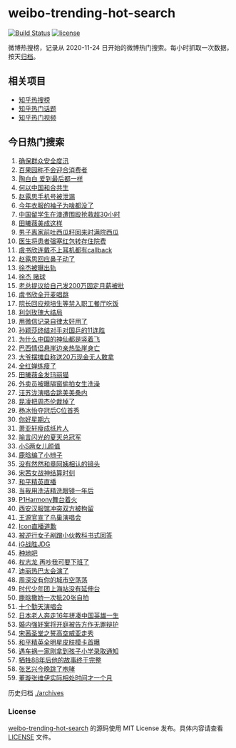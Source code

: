 # weibo-trending-hot-search

[![Build Status](https://github.com/justjavac/weibo-trending-hot-search/workflows/ci/badge.svg?branch=master)](https://github.com/justjavac/weibo-trending-hot-search/actions)
[![license](https://img.shields.io/github/license/justjavac/weibo-trending-hot-search)](https://github.com/justjavac/weibo-trending-hot-search/blob/master/LICENSE)

微博热搜榜，记录从 2020-11-24 日开始的微博热门搜索。每小时抓取一次数据，按天[归档](./archives)。

## 相关项目

- [知乎热搜榜](https://github.com/justjavac/zhihu-trending-top-search)
- [知乎热门话题](https://github.com/justjavac/zhihu-trending-hot-questions)
- [知乎热门视频](https://github.com/justjavac/zhihu-trending-hot-video)

## 今日热门搜索

<!-- BEGIN -->
<!-- 最后更新时间 Sun Aug 10 2025 01:07:29 GMT+0800 (China Standard Time) -->

1. [确保群众安全度汛](https://s.weibo.com//weibo?q=%23%E7%A1%AE%E4%BF%9D%E7%BE%A4%E4%BC%97%E5%AE%89%E5%85%A8%E5%BA%A6%E6%B1%9B%23&Refer=new_time)
1. [百果园称不会迎合消费者](https://s.weibo.com//weibo?q=%23%E7%99%BE%E6%9E%9C%E5%9B%AD%E7%A7%B0%E4%B8%8D%E4%BC%9A%E8%BF%8E%E5%90%88%E6%B6%88%E8%B4%B9%E8%80%85%23&t=31&band_rank=1&Refer=top)
1. [陶白白 爱到最后都一样](https://s.weibo.com//weibo?q=%E9%99%B6%E7%99%BD%E7%99%BD%20%E7%88%B1%E5%88%B0%E6%9C%80%E5%90%8E%E9%83%BD%E4%B8%80%E6%A0%B7&t=31&band_rank=15&Refer=top)
1. [何以中国和合共生](https://s.weibo.com//weibo?q=%23%E4%BD%95%E4%BB%A5%E4%B8%AD%E5%9B%BD%E5%92%8C%E5%90%88%E5%85%B1%E7%94%9F%23&t=31&band_rank=3&Refer=top)
1. [赵露思手机号被泄漏](https://s.weibo.com//weibo?q=%23%E8%B5%B5%E9%9C%B2%E6%80%9D%E6%89%8B%E6%9C%BA%E5%8F%B7%E8%A2%AB%E6%B3%84%E6%BC%8F%23&t=31&band_rank=4&Refer=top)
1. [今年衣服的袖子为啥都没了](https://s.weibo.com//weibo?q=%23%E4%BB%8A%E5%B9%B4%E8%A1%A3%E6%9C%8D%E7%9A%84%E8%A2%96%E5%AD%90%E4%B8%BA%E5%95%A5%E9%83%BD%E6%B2%A1%E4%BA%86%23&t=31&band_rank=40&Refer=top)
1. [中国留学生在澳遭围殴抢救超30小时](https://s.weibo.com//weibo?q=%23%E4%B8%AD%E5%9B%BD%E7%95%99%E5%AD%A6%E7%94%9F%E5%9C%A8%E6%BE%B3%E9%81%AD%E5%9B%B4%E6%AE%B4%E6%8A%A2%E6%95%91%E8%B6%8530%E5%B0%8F%E6%97%B6%23&t=31&band_rank=5&Refer=top)
1. [田曦薇美成这样](https://s.weibo.com//weibo?q=%E7%94%B0%E6%9B%A6%E8%96%87%E7%BE%8E%E6%88%90%E8%BF%99%E6%A0%B7&t=31&band_rank=2&Refer=top)
1. [男子离家前吐西瓜籽回来时满院西瓜](https://s.weibo.com//weibo?q=%23%E7%94%B7%E5%AD%90%E7%A6%BB%E5%AE%B6%E5%89%8D%E5%90%90%E8%A5%BF%E7%93%9C%E7%B1%BD%E5%9B%9E%E6%9D%A5%E6%97%B6%E6%BB%A1%E9%99%A2%E8%A5%BF%E7%93%9C%23&t=31&band_rank=6&Refer=top)
1. [医生将患者强塞红包转存住院费](https://s.weibo.com//weibo?q=%23%E5%8C%BB%E7%94%9F%E5%B0%86%E6%82%A3%E8%80%85%E5%BC%BA%E5%A1%9E%E7%BA%A2%E5%8C%85%E8%BD%AC%E5%AD%98%E4%BD%8F%E9%99%A2%E8%B4%B9%23&t=31&band_rank=25&Refer=top)
1. [虞书欣连戴不上耳机都有callback](https://s.weibo.com//weibo?q=%E8%99%9E%E4%B9%A6%E6%AC%A3%E8%BF%9E%E6%88%B4%E4%B8%8D%E4%B8%8A%E8%80%B3%E6%9C%BA%E9%83%BD%E6%9C%89callback&t=31&band_rank=7&Refer=top)
1. [赵露思回应鼻子动了](https://s.weibo.com//weibo?q=%23%E8%B5%B5%E9%9C%B2%E6%80%9D%E5%9B%9E%E5%BA%94%E9%BC%BB%E5%AD%90%E5%8A%A8%E4%BA%86%23&t=31&band_rank=11&Refer=top)
1. [徐杰被曝出轨](https://s.weibo.com//weibo?q=%23%E5%BE%90%E6%9D%B0%E8%A2%AB%E6%9B%9D%E5%87%BA%E8%BD%A8%23&t=31&band_rank=12&Refer=top)
1. [徐杰 赌球](https://s.weibo.com//weibo?q=%E5%BE%90%E6%9D%B0%20%E8%B5%8C%E7%90%83&t=31&band_rank=13&Refer=top)
1. [老总提议给自己发200万固定月薪被批](https://s.weibo.com//weibo?q=%23%E8%80%81%E6%80%BB%E6%8F%90%E8%AE%AE%E7%BB%99%E8%87%AA%E5%B7%B1%E5%8F%91200%E4%B8%87%E5%9B%BA%E5%AE%9A%E6%9C%88%E8%96%AA%E8%A2%AB%E6%89%B9%23&t=31&band_rank=30&Refer=top)
1. [虞书欣全开麦唱跳](https://s.weibo.com//weibo?q=%E8%99%9E%E4%B9%A6%E6%AC%A3%E5%85%A8%E5%BC%80%E9%BA%A6%E5%94%B1%E8%B7%B3&t=31&band_rank=14&Refer=top)
1. [院长回应规培生等禁入职工餐厅吃饭](https://s.weibo.com//weibo?q=%23%E9%99%A2%E9%95%BF%E5%9B%9E%E5%BA%94%E8%A7%84%E5%9F%B9%E7%94%9F%E7%AD%89%E7%A6%81%E5%85%A5%E8%81%8C%E5%B7%A5%E9%A4%90%E5%8E%85%E5%90%83%E9%A5%AD%23&t=31&band_rank=9&Refer=top)
1. [利剑玫瑰大结局](https://s.weibo.com//weibo?q=%E5%88%A9%E5%89%91%E7%8E%AB%E7%91%B0%E5%A4%A7%E7%BB%93%E5%B1%80&t=31&band_rank=16&Refer=top)
1. [用微信记录自律太好用了](https://s.weibo.com//weibo?q=%E7%94%A8%E5%BE%AE%E4%BF%A1%E8%AE%B0%E5%BD%95%E8%87%AA%E5%BE%8B%E5%A4%AA%E5%A5%BD%E7%94%A8%E4%BA%86&t=31&band_rank=45&Refer=top)
1. [孙颖莎终结对手对国乒的11连胜](https://s.weibo.com//weibo?q=%23%E5%AD%99%E9%A2%96%E8%8E%8E%E7%BB%88%E7%BB%93%E5%AF%B9%E6%89%8B%E5%AF%B9%E5%9B%BD%E4%B9%92%E7%9A%8411%E8%BF%9E%E8%83%9C%23&t=31&band_rank=10&Refer=top)
1. [为什么中国的神仙都是竖着飞](https://s.weibo.com//weibo?q=%23%E4%B8%BA%E4%BB%80%E4%B9%88%E4%B8%AD%E5%9B%BD%E7%9A%84%E7%A5%9E%E4%BB%99%E9%83%BD%E6%98%AF%E7%AB%96%E7%9D%80%E9%A3%9E%23&t=31&band_rank=19&Refer=top)
1. [巴西情侣悬崖边亲热坠崖身亡](https://s.weibo.com//weibo?q=%23%E5%B7%B4%E8%A5%BF%E6%83%85%E4%BE%A3%E6%82%AC%E5%B4%96%E8%BE%B9%E4%BA%B2%E7%83%AD%E5%9D%A0%E5%B4%96%E8%BA%AB%E4%BA%A1%23&t=31&band_rank=21&Refer=top)
1. [大爷摆摊自称送20万现金无人敢拿](https://s.weibo.com//weibo?q=%23%E5%A4%A7%E7%88%B7%E6%91%86%E6%91%8A%E8%87%AA%E7%A7%B0%E9%80%8120%E4%B8%87%E7%8E%B0%E9%87%91%E6%97%A0%E4%BA%BA%E6%95%A2%E6%8B%BF%23&t=31&band_rank=20&Refer=top)
1. [全红婵练瘦了](https://s.weibo.com//weibo?q=%E5%85%A8%E7%BA%A2%E5%A9%B5%E7%BB%83%E7%98%A6%E4%BA%86&t=31&band_rank=8&Refer=top)
1. [田曦薇金发玛丽猫](https://s.weibo.com//weibo?q=%23%E7%94%B0%E6%9B%A6%E8%96%87%E9%87%91%E5%8F%91%E7%8E%9B%E4%B8%BD%E7%8C%AB%23&t=31&band_rank=25&Refer=top)
1. [外卖员被曝隔窗偷拍女生洗澡](https://s.weibo.com//weibo?q=%23%E5%A4%96%E5%8D%96%E5%91%98%E8%A2%AB%E6%9B%9D%E9%9A%94%E7%AA%97%E5%81%B7%E6%8B%8D%E5%A5%B3%E7%94%9F%E6%B4%97%E6%BE%A1%23&t=31&band_rank=23&Refer=top)
1. [汪苏泷演唱会跳美美桑内](https://s.weibo.com//weibo?q=%23%E6%B1%AA%E8%8B%8F%E6%B3%B7%E6%BC%94%E5%94%B1%E4%BC%9A%E8%B7%B3%E7%BE%8E%E7%BE%8E%E6%A1%91%E5%86%85%23&t=31&band_rank=28&Refer=top)
1. [昆凌把周杰伦裁掉了](https://s.weibo.com//weibo?q=%E6%98%86%E5%87%8C%E6%8A%8A%E5%91%A8%E6%9D%B0%E4%BC%A6%E8%A3%81%E6%8E%89%E4%BA%86&t=31&band_rank=36&Refer=top)
1. [杨冰怡夺冠后C位首秀](https://s.weibo.com//weibo?q=%E6%9D%A8%E5%86%B0%E6%80%A1%E5%A4%BA%E5%86%A0%E5%90%8EC%E4%BD%8D%E9%A6%96%E7%A7%80&t=31&band_rank=26&Refer=top)
1. [你好星期六](https://s.weibo.com//weibo?q=%E4%BD%A0%E5%A5%BD%E6%98%9F%E6%9C%9F%E5%85%AD&t=31&band_rank=22&Refer=top)
1. [萧亚轩瘦成纸片人](https://s.weibo.com//weibo?q=%E8%90%A7%E4%BA%9A%E8%BD%A9%E7%98%A6%E6%88%90%E7%BA%B8%E7%89%87%E4%BA%BA&t=31&band_rank=44&Refer=top)
1. [喻言闪光的夏天总冠军](https://s.weibo.com//weibo?q=%E5%96%BB%E8%A8%80%E9%97%AA%E5%85%89%E7%9A%84%E5%A4%8F%E5%A4%A9%E6%80%BB%E5%86%A0%E5%86%9B&t=31&band_rank=49&Refer=top)
1. [小S两女儿颜值](https://s.weibo.com//weibo?q=%23%E5%B0%8FS%E4%B8%A4%E5%A5%B3%E5%84%BF%E9%A2%9C%E5%80%BC%23&t=31&band_rank=18&Refer=top)
1. [鹿晗编了小辫子](https://s.weibo.com//weibo?q=%23%E9%B9%BF%E6%99%97%E7%BC%96%E4%BA%86%E5%B0%8F%E8%BE%AB%E5%AD%90%23&t=31&band_rank=28&Refer=top)
1. [没有然然和章阿姨相认的镜头](https://s.weibo.com//weibo?q=%E6%B2%A1%E6%9C%89%E7%84%B6%E7%84%B6%E5%92%8C%E7%AB%A0%E9%98%BF%E5%A7%A8%E7%9B%B8%E8%AE%A4%E7%9A%84%E9%95%9C%E5%A4%B4&t=31&band_rank=34&Refer=top)
1. [宋茜女战神结算时刻](https://s.weibo.com//weibo?q=%E5%AE%8B%E8%8C%9C%E5%A5%B3%E6%88%98%E7%A5%9E%E7%BB%93%E7%AE%97%E6%97%B6%E5%88%BB&t=31&band_rank=44&Refer=top)
1. [和平精英直播](https://s.weibo.com//weibo?q=%E5%92%8C%E5%B9%B3%E7%B2%BE%E8%8B%B1%E7%9B%B4%E6%92%AD&t=31&band_rank=35&Refer=top)
1. [当我用洗洁精洗眼镜一年后](https://s.weibo.com//weibo?q=%23%E5%BD%93%E6%88%91%E7%94%A8%E6%B4%97%E6%B4%81%E7%B2%BE%E6%B4%97%E7%9C%BC%E9%95%9C%E4%B8%80%E5%B9%B4%E5%90%8E%23&t=31&band_rank=47&Refer=top)
1. [P1Harmony舞台着火](https://s.weibo.com//weibo?q=%23P1Harmony%E8%88%9E%E5%8F%B0%E7%9D%80%E7%81%AB%23&t=31&band_rank=32&Refer=top)
1. [西安汉服馆冲突双方被拘留](https://s.weibo.com//weibo?q=%23%E8%A5%BF%E5%AE%89%E6%B1%89%E6%9C%8D%E9%A6%86%E5%86%B2%E7%AA%81%E5%8F%8C%E6%96%B9%E8%A2%AB%E6%8B%98%E7%95%99%23&t=31&band_rank=29&Refer=top)
1. [王源官宣了鸟巢演唱会](https://s.weibo.com//weibo?q=%23%E7%8E%8B%E6%BA%90%E5%AE%98%E5%AE%A3%E4%BA%86%E9%B8%9F%E5%B7%A2%E6%BC%94%E5%94%B1%E4%BC%9A%23&t=31&band_rank=24&Refer=top)
1. [Icon直播道歉](https://s.weibo.com//weibo?q=%23Icon%E7%9B%B4%E6%92%AD%E9%81%93%E6%AD%89%23&t=31&band_rank=39&Refer=top)
1. [被逆行女子剐蹭小伙教科书式回答](https://s.weibo.com//weibo?q=%23%E8%A2%AB%E9%80%86%E8%A1%8C%E5%A5%B3%E5%AD%90%E5%89%90%E8%B9%AD%E5%B0%8F%E4%BC%99%E6%95%99%E7%A7%91%E4%B9%A6%E5%BC%8F%E5%9B%9E%E7%AD%94%23&t=31&band_rank=42&Refer=top)
1. [iG战胜JDG](https://s.weibo.com//weibo?q=%23iG%E6%88%98%E8%83%9CJDG%23&t=31&band_rank=42&Refer=top)
1. [种地吧](https://s.weibo.com//weibo?q=%E7%A7%8D%E5%9C%B0%E5%90%A7&t=31&band_rank=31&Refer=top)
1. [权志龙 再吵我可要下班了](https://s.weibo.com//weibo?q=%E6%9D%83%E5%BF%97%E9%BE%99%20%E5%86%8D%E5%90%B5%E6%88%91%E5%8F%AF%E8%A6%81%E4%B8%8B%E7%8F%AD%E4%BA%86&t=31&band_rank=44&Refer=top)
1. [迪丽热巴太会演了](https://s.weibo.com//weibo?q=%23%E8%BF%AA%E4%B8%BD%E7%83%AD%E5%B7%B4%E5%A4%AA%E4%BC%9A%E6%BC%94%E4%BA%86%23&t=31&band_rank=43&Refer=top)
1. [周深没有你的城市空荡荡](https://s.weibo.com//weibo?q=%E5%91%A8%E6%B7%B1%E6%B2%A1%E6%9C%89%E4%BD%A0%E7%9A%84%E5%9F%8E%E5%B8%82%E7%A9%BA%E8%8D%A1%E8%8D%A1&t=31&band_rank=36&Refer=top)
1. [时代少年团上海站没有延伸台](https://s.weibo.com//weibo?q=%E6%97%B6%E4%BB%A3%E5%B0%91%E5%B9%B4%E5%9B%A2%E4%B8%8A%E6%B5%B7%E7%AB%99%E6%B2%A1%E6%9C%89%E5%BB%B6%E4%BC%B8%E5%8F%B0&t=31&band_rank=50&Refer=top)
1. [鹿晗撒娇一次抵20张自拍](https://s.weibo.com//weibo?q=%23%E9%B9%BF%E6%99%97%E6%92%92%E5%A8%87%E4%B8%80%E6%AC%A1%E6%8A%B520%E5%BC%A0%E8%87%AA%E6%8B%8D%23&t=31&band_rank=33&Refer=top)
1. [十个勤天演唱会](https://s.weibo.com//weibo?q=%E5%8D%81%E4%B8%AA%E5%8B%A4%E5%A4%A9%E6%BC%94%E5%94%B1%E4%BC%9A&t=31&band_rank=41&Refer=top)
1. [日本老人奔走16年拼凑中国英雄一生](https://s.weibo.com//weibo?q=%23%E6%97%A5%E6%9C%AC%E8%80%81%E4%BA%BA%E5%A5%94%E8%B5%B016%E5%B9%B4%E6%8B%BC%E5%87%91%E4%B8%AD%E5%9B%BD%E8%8B%B1%E9%9B%84%E4%B8%80%E7%94%9F%23&t=31&band_rank=38&Refer=top)
1. [婚内强奸案将开庭被告方作无罪辩护](https://s.weibo.com//weibo?q=%23%E5%A9%9A%E5%86%85%E5%BC%BA%E5%A5%B8%E6%A1%88%E5%B0%86%E5%BC%80%E5%BA%AD%E8%A2%AB%E5%91%8A%E6%96%B9%E4%BD%9C%E6%97%A0%E7%BD%AA%E8%BE%A9%E6%8A%A4%23&t=31&band_rank=49&Refer=top)
1. [宋茜圣堂之誓高空威亚走秀](https://s.weibo.com//weibo?q=%23%E5%AE%8B%E8%8C%9C%E5%9C%A3%E5%A0%82%E4%B9%8B%E8%AA%93%E9%AB%98%E7%A9%BA%E5%A8%81%E4%BA%9A%E8%B5%B0%E7%A7%80%23&t=31&band_rank=17&Refer=top)
1. [和平精英全明星皮肤模卡首曝](https://s.weibo.com//weibo?q=%23%E5%92%8C%E5%B9%B3%E7%B2%BE%E8%8B%B1%E5%85%A8%E6%98%8E%E6%98%9F%E7%9A%AE%E8%82%A4%E6%A8%A1%E5%8D%A1%E9%A6%96%E6%9B%9D%23&t=31&band_rank=27&Refer=top)
1. [遇车祸一家刚拿到孩子小学录取通知](https://s.weibo.com//weibo?q=%23%E9%81%87%E8%BD%A6%E7%A5%B8%E4%B8%80%E5%AE%B6%E5%88%9A%E6%8B%BF%E5%88%B0%E5%AD%A9%E5%AD%90%E5%B0%8F%E5%AD%A6%E5%BD%95%E5%8F%96%E9%80%9A%E7%9F%A5%23&t=31&band_rank=37&Refer=top)
1. [牺牲88年后他的故事终于完整](https://s.weibo.com//weibo?q=%23%E7%89%BA%E7%89%B288%E5%B9%B4%E5%90%8E%E4%BB%96%E7%9A%84%E6%95%85%E4%BA%8B%E7%BB%88%E4%BA%8E%E5%AE%8C%E6%95%B4%23&t=31&band_rank=46&Refer=top)
1. [张艺兴今晚跳了咆哮](https://s.weibo.com//weibo?q=%23%E5%BC%A0%E8%89%BA%E5%85%B4%E4%BB%8A%E6%99%9A%E8%B7%B3%E4%BA%86%E5%92%86%E5%93%AE%23&t=31&band_rank=48&Refer=top)
1. [董璇张维伊实际相处时间才一个月](https://s.weibo.com//weibo?q=%23%E8%91%A3%E7%92%87%E5%BC%A0%E7%BB%B4%E4%BC%8A%E5%AE%9E%E9%99%85%E7%9B%B8%E5%A4%84%E6%97%B6%E9%97%B4%E6%89%8D%E4%B8%80%E4%B8%AA%E6%9C%88%23&t=31&band_rank=50&Refer=top)

<!-- END -->

历史归档 [./archives](./archives)

### License

[weibo-trending-hot-search](https://github.com/justjavac/weibo-trending-hot-search) 的源码使用 MIT License
发布。具体内容请查看 [LICENSE](./LICENSE) 文件。
